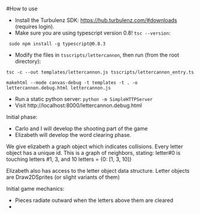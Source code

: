 #How to use

- Install the Turbulenz SDK: https://hub.turbulenz.com/#downloads (requires login).
- Make sure you are using typescript version 0.8! `tsc --version`:
```
 sudo npm install -g typescript@0.8.3
```
- Modify the files in `tsscripts/lettercannon`, then run (from the root directory):

```
tsc -c --out templates/lettercannon.js tsscripts/lettercannon_entry.ts

makehtml --mode canvas-debug -t templates -t . -o lettercannon.debug.html lettercannon.js
```

- Run a static python server: `python -m SimpleHTTPServer`
- Visit http://localhost:8000/lettercannon.debug.html


Initial phase:
- Carlo and I will develop the shooting part of the game
- Elizabeth will develop the word clearing phase.


We give elizabeth a graph object which indicates collisions.
Every letter object has a unique id.
This is a graph of neighbors, stating: letter#0 is touching letters #1, 3, and 10
letters = {0: [1, 3, 10]}

Elizabeth also has access to the letter object data structure.
Letter objects are Draw2DSprites (or slight variants of them)


Initial game mechanics:
- Pieces radiate outward when the letters above them are cleared
-
